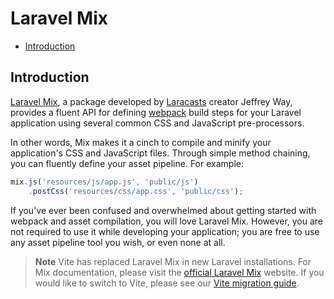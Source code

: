 # Laravel Mix

- [Introduction](#introduction)

<a name="introduction"></a>
## Introduction

[Laravel Mix](https://github.com/laravel-mix/laravel-mix), a package developed by [Laracasts](https://laracasts.com) creator Jeffrey Way, provides a fluent API for defining [webpack](https://webpack.js.org) build steps for your Laravel application using several common CSS and JavaScript pre-processors.

In other words, Mix makes it a cinch to compile and minify your application's CSS and JavaScript files. Through simple method chaining, you can fluently define your asset pipeline. For example:

```js
mix.js('resources/js/app.js', 'public/js')
    .postCss('resources/css/app.css', 'public/css');
```

If you've ever been confused and overwhelmed about getting started with webpack and asset compilation, you will love Laravel Mix. However, you are not required to use it while developing your application; you are free to use any asset pipeline tool you wish, or even none at all.

> **Note**
> Vite has replaced Laravel Mix in new Laravel installations. For Mix documentation, please visit the [official Laravel Mix](https://laravel-mix.com/) website. If you would like to switch to Vite, please see our [Vite migration guide](https://github.com/laravel/vite-plugin/blob/main/UPGRADE.md#migrating-from-laravel-mix-to-vite).
